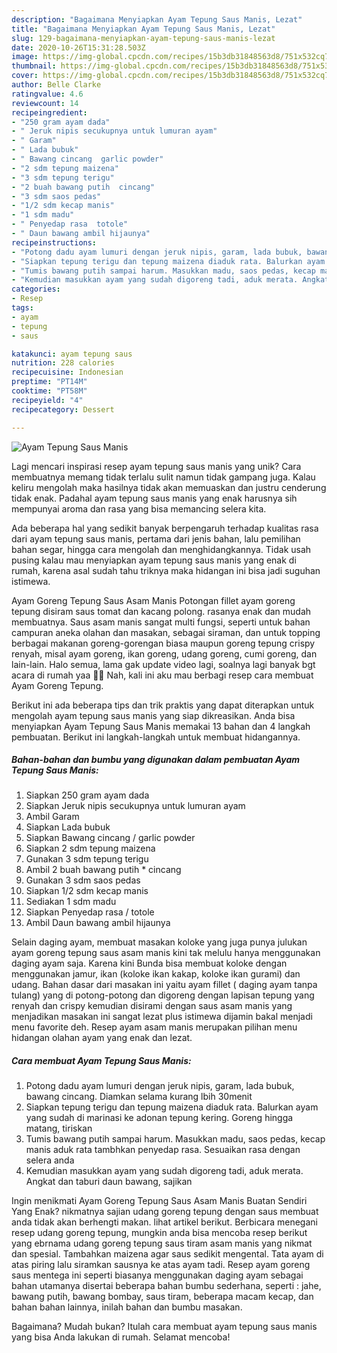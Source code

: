 ```yaml
---
description: "Bagaimana Menyiapkan Ayam Tepung Saus Manis, Lezat"
title: "Bagaimana Menyiapkan Ayam Tepung Saus Manis, Lezat"
slug: 129-bagaimana-menyiapkan-ayam-tepung-saus-manis-lezat
date: 2020-10-26T15:31:28.503Z
image: https://img-global.cpcdn.com/recipes/15b3db31848563d8/751x532cq70/ayam-tepung-saus-manis-foto-resep-utama.jpg
thumbnail: https://img-global.cpcdn.com/recipes/15b3db31848563d8/751x532cq70/ayam-tepung-saus-manis-foto-resep-utama.jpg
cover: https://img-global.cpcdn.com/recipes/15b3db31848563d8/751x532cq70/ayam-tepung-saus-manis-foto-resep-utama.jpg
author: Belle Clarke
ratingvalue: 4.6
reviewcount: 14
recipeingredient:
- "250 gram ayam dada"
- " Jeruk nipis secukupnya untuk lumuran ayam"
- " Garam"
- " Lada bubuk"
- " Bawang cincang  garlic powder"
- "2 sdm tepung maizena"
- "3 sdm tepung terigu"
- "2 buah bawang putih  cincang"
- "3 sdm saos pedas"
- "1/2 sdm kecap manis"
- "1 sdm madu"
- " Penyedap rasa  totole"
- " Daun bawang ambil hijaunya"
recipeinstructions:
- "Potong dadu ayam lumuri dengan jeruk nipis, garam, lada bubuk, bawang cincang. Diamkan selama kurang lbih 30menit"
- "Siapkan tepung terigu dan tepung maizena diaduk rata. Balurkan ayam yang sudah di marinasi ke adonan tepung kering. Goreng hingga matang, tiriskan"
- "Tumis bawang putih sampai harum. Masukkan madu, saos pedas, kecap manis aduk rata tambhkan penyedap rasa. Sesuaikan rasa dengan selera anda"
- "Kemudian masukkan ayam yang sudah digoreng tadi, aduk merata. Angkat dan taburi daun bawang, sajikan"
categories:
- Resep
tags:
- ayam
- tepung
- saus

katakunci: ayam tepung saus 
nutrition: 228 calories
recipecuisine: Indonesian
preptime: "PT14M"
cooktime: "PT58M"
recipeyield: "4"
recipecategory: Dessert

---
```



![Ayam Tepung Saus Manis](https://img-global.cpcdn.com/recipes/15b3db31848563d8/751x532cq70/ayam-tepung-saus-manis-foto-resep-utama.jpg)

Lagi mencari inspirasi resep ayam tepung saus manis yang unik? Cara membuatnya memang tidak terlalu sulit namun tidak gampang juga. Kalau keliru mengolah maka hasilnya tidak akan memuaskan dan justru cenderung tidak enak. Padahal ayam tepung saus manis yang enak harusnya sih mempunyai aroma dan rasa yang bisa memancing selera kita.

Ada beberapa hal yang sedikit banyak berpengaruh terhadap kualitas rasa dari ayam tepung saus manis, pertama dari jenis bahan, lalu pemilihan bahan segar, hingga cara mengolah dan menghidangkannya. Tidak usah pusing kalau mau menyiapkan ayam tepung saus manis yang enak di rumah, karena asal sudah tahu triknya maka hidangan ini bisa jadi suguhan istimewa.

Ayam Goreng Tepung Saus Asam Manis Potongan fillet ayam goreng tepung disiram saus tomat dan kacang polong. rasanya enak dan mudah membuatnya. Saus asam manis sangat multi fungsi, seperti untuk bahan campuran aneka olahan dan masakan, sebagai siraman, dan untuk topping berbagai makanan goreng-gorengan biasa maupun goreng tepung crispy renyah, misal ayam goreng, ikan goreng, udang goreng, cumi goreng, dan lain-lain. Halo semua, lama gak update video lagi, soalnya lagi banyak bgt acara di rumah yaa 💛💛 Nah, kali ini aku mau berbagi resep cara membuat Ayam Goreng Tepung.


Berikut ini ada beberapa tips dan trik praktis yang dapat diterapkan untuk mengolah ayam tepung saus manis yang siap dikreasikan. Anda bisa menyiapkan Ayam Tepung Saus Manis memakai 13 bahan dan 4 langkah pembuatan. Berikut ini langkah-langkah untuk membuat hidangannya.

<!--inarticleads1-->

##### Bahan-bahan dan bumbu yang digunakan dalam pembuatan Ayam Tepung Saus Manis:

1. Siapkan 250 gram ayam dada
1. Siapkan  Jeruk nipis secukupnya untuk lumuran ayam
1. Ambil  Garam
1. Siapkan  Lada bubuk
1. Siapkan  Bawang cincang / garlic powder
1. Siapkan 2 sdm tepung maizena
1. Gunakan 3 sdm tepung terigu
1. Ambil 2 buah bawang putih * cincang
1. Gunakan 3 sdm saos pedas
1. Siapkan 1/2 sdm kecap manis
1. Sediakan 1 sdm madu
1. Siapkan  Penyedap rasa / totole
1. Ambil  Daun bawang ambil hijaunya


Selain daging ayam, membuat masakan koloke yang juga punya julukan ayam goreng tepung saus asam manis kini tak melulu hanya menggunakan daging ayam saja. Karena kini Bunda bisa membuat koloke dengan menggunakan jamur, ikan (koloke ikan kakap, koloke ikan gurami) dan udang. Bahan dasar dari masakan ini yaitu ayam fillet ( daging ayam tanpa tulang) yang di potong-potong dan digoreng dengan lapisan tepung yang renyah dan crispy kemudian disirami dengan saus asam manis yang menjadikan masakan ini sangat lezat plus istimewa dijamin bakal menjadi menu favorite deh. Resep ayam asam manis merupakan pilihan menu hidangan olahan ayam yang enak dan lezat. 

<!--inarticleads2-->

##### Cara membuat Ayam Tepung Saus Manis:

1. Potong dadu ayam lumuri dengan jeruk nipis, garam, lada bubuk, bawang cincang. Diamkan selama kurang lbih 30menit
1. Siapkan tepung terigu dan tepung maizena diaduk rata. Balurkan ayam yang sudah di marinasi ke adonan tepung kering. Goreng hingga matang, tiriskan
1. Tumis bawang putih sampai harum. Masukkan madu, saos pedas, kecap manis aduk rata tambhkan penyedap rasa. Sesuaikan rasa dengan selera anda
1. Kemudian masukkan ayam yang sudah digoreng tadi, aduk merata. Angkat dan taburi daun bawang, sajikan


Ingin menikmati Ayam Goreng Tepung Saus Asam Manis Buatan Sendiri Yang Enak? nikmatnya sajian udang goreng tepung dengan saus membuat anda tidak akan berhengti makan. lihat artikel berikut. Berbicara menegani resep udang goreng tepung, mungkin anda bisa mencoba resep berikut yang ebrnama udang goreng tepung saus tiram asam manis yang nikmat dan spesial. Tambahkan maizena agar saus sedikit mengental. Tata ayam di atas piring lalu siramkan sausnya ke atas ayam tadi. Resep ayam goreng saus mentega ini seperti biasanya menggunakan daging ayam sebagai bahan utamanya disertai beberapa bahan bumbu sederhana, seperti : jahe, bawang putih, bawang bombay, saus tiram, beberapa macam kecap, dan bahan bahan lainnya, inilah bahan dan bumbu masakan. 

Bagaimana? Mudah bukan? Itulah cara membuat ayam tepung saus manis yang bisa Anda lakukan di rumah. Selamat mencoba!
